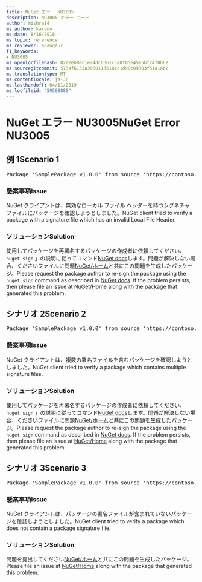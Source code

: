 ```yaml
---
title: NuGet エラー NU3005
description: NU3005 エラー コード
author: mishra14
ms.author: karann
ms.date: 8/16/2018
ms.topic: reference
ms.reviewer: anangaur
f1_keywords:
- NU3005
ms.openlocfilehash: 82e2eb8ec1e24dc6361c5a0f85e45e5bf24f0b62
ms.sourcegitcommit: 573af6133a39601136181c1d98c09303f51a1ab2
ms.translationtype: MT
ms.contentlocale: ja-JP
ms.lasthandoff: 04/11/2019
ms.locfileid: "59508880"
---
```

# <a name="nuget-error-nu3005"></a><span data-ttu-id="7aae2-103">NuGet エラー NU3005</span><span class="sxs-lookup"><span data-stu-id="7aae2-103">NuGet Error NU3005</span></span>

## <a name="scenario-1"></a><span data-ttu-id="7aae2-104">例 1</span><span class="sxs-lookup"><span data-stu-id="7aae2-104">Scenario 1</span></span>

<pre>Package 'SamplePackage v1.0.0' from source 'https://contoso.com/index.json': The package contains an invalid package signature file.</pre>

### <a name="issue"></a><span data-ttu-id="7aae2-105">懸案事項</span><span class="sxs-lookup"><span data-stu-id="7aae2-105">Issue</span></span>

<span data-ttu-id="7aae2-106">NuGet クライアントは、無効なローカル ファイル ヘッダーを持つシグネチャ ファイルにパッケージを確認しようとしました。</span><span class="sxs-lookup"><span data-stu-id="7aae2-106">NuGet client tried to verify a package with a signature file which has an invalid Local File Header.</span></span>


### <a name="solution"></a><span data-ttu-id="7aae2-107">ソリューション</span><span class="sxs-lookup"><span data-stu-id="7aae2-107">Solution</span></span>

<span data-ttu-id="7aae2-108">使用してパッケージを再署名するパッケージの作成者に依頼してください、 `nuget sign` 」の説明に従ってコマンド[NuGet docs](https://docs.microsoft.com/en-us/nuget/create-packages/sign-a-package)します。問題が解決しない場合、くださいファイルに問題[NuGet/ホーム](https://github.com/NuGet/Home/issues)と共にこの問題を生成したパッケージ。</span><span class="sxs-lookup"><span data-stu-id="7aae2-108">Please request the package author to re-sign the package using the `nuget sign` command as described in [NuGet docs](https://docs.microsoft.com/en-us/nuget/create-packages/sign-a-package). If the problem persists, then please file an issue at [NuGet/Home](https://github.com/NuGet/Home/issues) along with the package that generated this problem.</span></span>



## <a name="scenario-2"></a><span data-ttu-id="7aae2-109">シナリオ 2</span><span class="sxs-lookup"><span data-stu-id="7aae2-109">Scenario 2</span></span>

<pre>Package 'SamplePackage v1.0.0' from source 'https://contoso.com/index.json': The package contains multiple package signature files.</pre>

### <a name="issue"></a><span data-ttu-id="7aae2-110">懸案事項</span><span class="sxs-lookup"><span data-stu-id="7aae2-110">Issue</span></span>

<span data-ttu-id="7aae2-111">NuGet クライアントは、複数の署名ファイルを含むパッケージを確認しようとしました。</span><span class="sxs-lookup"><span data-stu-id="7aae2-111">NuGet client tried to verify a package which contains multiple signature files.</span></span>


### <a name="solution"></a><span data-ttu-id="7aae2-112">ソリューション</span><span class="sxs-lookup"><span data-stu-id="7aae2-112">Solution</span></span>

<span data-ttu-id="7aae2-113">使用してパッケージを再署名するパッケージの作成者に依頼してください、 `nuget sign` 」の説明に従ってコマンド[NuGet docs](https://docs.microsoft.com/en-us/nuget/create-packages/sign-a-package)します。問題が解決しない場合、くださいファイルに問題[NuGet/ホーム](https://github.com/NuGet/Home/issues)と共にこの問題を生成したパッケージ。</span><span class="sxs-lookup"><span data-stu-id="7aae2-113">Please request the package author to re-sign the package using the `nuget sign` command as described in [NuGet docs](https://docs.microsoft.com/en-us/nuget/create-packages/sign-a-package). If the problem persists, then please file an issue at [NuGet/Home](https://github.com/NuGet/Home/issues) along with the package that generated this problem.</span></span>



## <a name="scenario-3"></a><span data-ttu-id="7aae2-114">シナリオ 3</span><span class="sxs-lookup"><span data-stu-id="7aae2-114">Scenario 3</span></span>

<pre>Package 'SamplePackage v1.0.0' from source 'https://contoso.com/index.json': The package does not contain a valid package signature file.</pre>

### <a name="issue"></a><span data-ttu-id="7aae2-115">懸案事項</span><span class="sxs-lookup"><span data-stu-id="7aae2-115">Issue</span></span>

<span data-ttu-id="7aae2-116">NuGet クライアントは、パッケージの署名ファイルが含まれていないパッケージを確認しようとしました。</span><span class="sxs-lookup"><span data-stu-id="7aae2-116">NuGet client tried to verify a package which does not contain a package signature file.</span></span>


### <a name="solution"></a><span data-ttu-id="7aae2-117">ソリューション</span><span class="sxs-lookup"><span data-stu-id="7aae2-117">Solution</span></span>

<span data-ttu-id="7aae2-118">問題を提出してください[NuGet/ホーム](https://github.com/NuGet/Home/issues)と共にこの問題を生成したパッケージ。</span><span class="sxs-lookup"><span data-stu-id="7aae2-118">Please file an issue at [NuGet/Home](https://github.com/NuGet/Home/issues) along with the package that generated this problem.</span></span>


